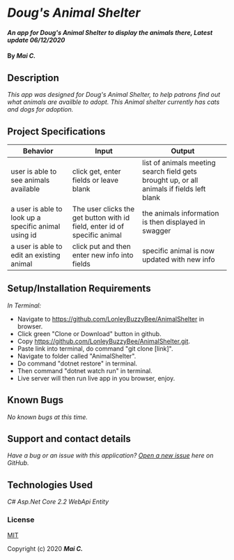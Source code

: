 # _Doug's Animal Shelter_

#### _An app for Doug's Animal Shelter to display the animals there, Latest update 06/12/2020_

#### By _**Mai C.**_



## Description

_This app was designed for Doug's Animal Shelter, to help patrons find out what animals are availble to adopt. This Animal shelter currently has cats and dogs for adoption._

## Project Specifications

| Behavior | Input | Output |
|---|---|---|
|user is able to see animals available |click get, enter fields or leave blank| list of animals meeting search field gets brought up, or all animals if fields left blank |user is able to add an animal|click post and fill out fields|a new animal is created and added to list
|a user is able to look up a specific animal using id|The user clicks the get button with id field, enter id of specific animal|the animals information is then displayed in swagger||
|a user is able to edit an existing animal|click put and then enter new info into fields|specific animal is now updated with new info|

## Setup/Installation Requirements

_In Terminal:_

* Navigate to https://github.com/LonleyBuzzyBee/AnimalShelter in browser.
* Click green "Clone or Download" button in github.
* Copy https://github.com/LonleyBuzzyBee/AnimalShelter.git.
* Paste link into terminal, do command "git clone [link]".
* Navigate to folder called "AnimalShelter".
* Do command "dotnet restore" in terminal.
* Then command "dotnet watch run" in terminal.
* Live server will then run live app in you browser, enjoy.

## Known Bugs

_No known bugs at this time._

## Support and contact details

_Have a bug or an issue with this application? [Open a new issue](https://github.com/LonleyBuzzyBee/AnimalShelter/issues) here on GitHub._

## Technologies Used

_C#_
_Asp.Net Core 2.2 WebApi_
_Entity_

### License

[MIT](https://choosealicense.com/licenses/mit/)

Copyright (c) 2020 **_Mai C._**